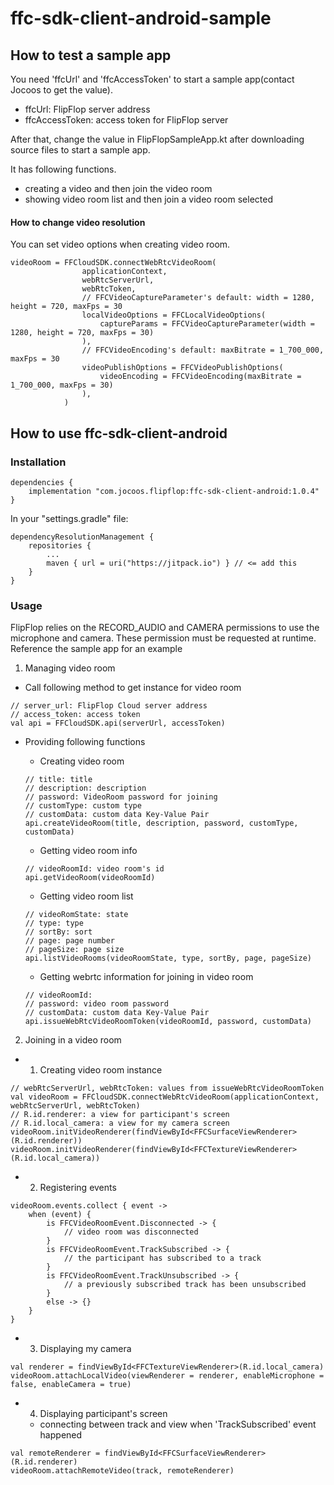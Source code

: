 # ffc-sdk-client-android-sample

## How to test a sample app

You need 'ffcUrl' and 'ffcAccessToken' to start a sample app(contact Jocoos to get the value).

* ffcUrl: FlipFlop server address
* ffcAccessToken: access token for FlipFlop server

After that, change the value in FlipFlopSampleApp.kt after downloading source files to start a sample app.

It has following functions.

* creating a video and then join the video room
* showing video room list and then join a video room selected

#### How to change video resolution

You can set video options when creating video room.

```
videoRoom = FFCloudSDK.connectWebRtcVideoRoom(
                applicationContext,
                webRtcServerUrl,
                webRtcToken,
                // FFCVideoCaptureParameter's default: width = 1280, height = 720, maxFps = 30
                localVideoOptions = FFCLocalVideoOptions(
                    captureParams = FFCVideoCaptureParameter(width = 1280, height = 720, maxFps = 30)
                ),
                // FFCVideoEncoding's default: maxBitrate = 1_700_000, maxFps = 30
                videoPublishOptions = FFCVideoPublishOptions(
                    videoEncoding = FFCVideoEncoding(maxBitrate = 1_700_000, maxFps = 30)
                ),
            )
```

## How to use ffc-sdk-client-android

### Installation
```
dependencies {
    implementation "com.jocoos.flipflop:ffc-sdk-client-android:1.0.4"
}
````

In your "settings.gradle" file:
```
dependencyResolutionManagement {
    repositories {
        ...
        maven { url = uri("https://jitpack.io") } // <= add this
    }
}
```
### Usage

FlipFlop relies on the RECORD_AUDIO and CAMERA permissions to use the microphone and camera. These permission must be requested at runtime. Reference the sample app for an example

1. Managing video room
  * Call following method to get instance for video room
```
// server_url: FlipFlop Cloud server address
// access_token: access token
val api = FFCloudSDK.api(serverUrl, accessToken)
```
  * Providing following functions
    - Creating video room
    ```
    // title: title
    // description: description
    // password: VideoRoom password for joining
    // customType: custom type
    // customData: custom data Key-Value Pair
    api.createVideoRoom(title, description, password, customType, customData)
    ```

    * Getting video room info

    ```
    // videoRoomId: video room's id
    api.getVideoRoom(videoRoomId)
    ```

    * Getting video room list

    ```
    // videoRomState: state
    // type: type
    // sortBy: sort
    // page: page number
    // pageSize: page size
    api.listVideoRooms(videoRoomState, type, sortBy, page, pageSize)
    ```

    * Getting webrtc information for joining in video room

    ```
    // videoRoomId: 
    // password: video room password
    // customData: custom data Key-Value Pair
    api.issueWebRtcVideoRoomToken(videoRoomId, password, customData)
    ```

2. Joining in a video room
  * 1. Creating video room instance
  ```
  // webRtcServerUrl, webRtcToken: values from issueWebRtcVideoRoomToken
  val videoRoom = FFCloudSDK.connectWebRtcVideoRoom(applicationContext, webRtcServerUrl, webRtcToken)
  // R.id.renderer: a view for participant's screen
  // R.id.local_camera: a view for my camera screen
  videoRoom.initVideoRenderer(findViewById<FFCSurfaceViewRenderer>(R.id.renderer))
  videoRoom.initVideoRenderer(findViewById<FFCTextureViewRenderer>(R.id.local_camera))
  ```
  * 2. Registering events
  ```
  videoRoom.events.collect { event ->
      when (event) {
          is FFCVideoRoomEvent.Disconnected -> {
              // video room was disconnected
          }
          is FFCVideoRoomEvent.TrackSubscribed -> {
              // the participant has subscribed to a track
          }
          is FFCVideoRoomEvent.TrackUnsubscribed -> {
              // a previously subscribed track has been unsubscribed
          }
          else -> {}
      }
  }
  ```

  * 3. Displaying my camera
  ```
  val renderer = findViewById<FFCTextureViewRenderer>(R.id.local_camera)
  videoRoom.attachLocalVideo(viewRenderer = renderer, enableMicrophone = false, enableCamera = true)
  ```

  * 4. Displaying participant's screen
    * connecting between track and view when 'TrackSubscribed' event happened
  ```
  val remoteRenderer = findViewById<FFCSurfaceViewRenderer>(R.id.renderer)
  videoRoom.attachRemoteVideo(track, remoteRenderer)
  ```

